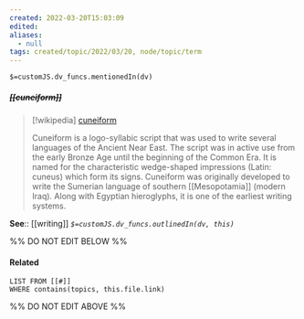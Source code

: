 ```yaml
---
created: 2022-03-20T15:03:09 
edited: 
aliases:
  - null
tags: created/topic/2022/03/20, node/topic/term
---
```

`$=customJS.dv_funcs.mentionedIn(dv)`

##### <s class="topic-title">[[cuneiform]]</s>

> [!wikipedia] [cuneiform](https://en.wikipedia.org/wiki/Cuneiform)
> 
> Cuneiform is a logo-syllabic script that was used to write several languages of the Ancient Near East. The script was in active use from the early Bronze Age until the beginning of the Common Era. It is named for the characteristic wedge-shaped impressions (Latin: cuneus) which form its signs. Cuneiform was originally developed to write the Sumerian language of southern [[Mesopotamia]] (modern Iraq). Along with Egyptian hieroglyphs, it is one of the earliest writing systems.
> 


**See**:: [[writing]]
*`$=customJS.dv_funcs.outlinedIn(dv, this)`*

%% DO NOT EDIT BELOW %%

#### Related 

```dataview
LIST FROM [[#]]
WHERE contains(topics, this.file.link)
```
%% DO NOT EDIT ABOVE %%
